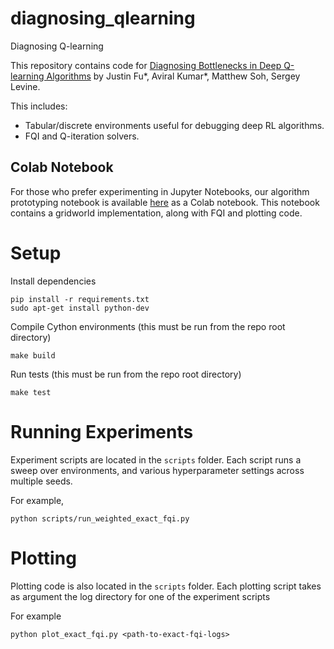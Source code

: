 # diagnosing_qlearning
Diagnosing Q-learning

This repository contains code for [Diagnosing Bottlenecks in Deep Q-learning Algorithms](https://arxiv.org/abs/1902.10250) by Justin Fu*, Aviral Kumar*, Matthew Soh, Sergey Levine.

This includes:
- Tabular/discrete environments useful for debugging deep RL algorithms.
- FQI and Q-iteration solvers.


## Colab Notebook

For those who prefer experimenting in Jupyter Notebooks, our algorithm prototyping notebook is available [here](https://drive.google.com/open?id=177mrb9B4rqNrdTLtZSgPRdCnrhVlJdEx) as a Colab notebook. This notebook contains a gridworld implementation, along with FQI and plotting code.


# Setup
Install dependencies
```
pip install -r requirements.txt
sudo apt-get install python-dev
```

Compile Cython environments (this must be run from the repo root directory)
```
make build
```

Run tests (this must be run from the repo root directory)
```
make test
```

# Running Experiments
Experiment scripts are located in the `scripts` folder. Each script runs a sweep over environments, and various hyperparameter settings across multiple seeds.

For example,
```
python scripts/run_weighted_exact_fqi.py
```

# Plotting
Plotting code is also located in the `scripts` folder. Each plotting script takes as argument the log directory for one of the experiment scripts

For example
```
python plot_exact_fqi.py <path-to-exact-fqi-logs>
```
